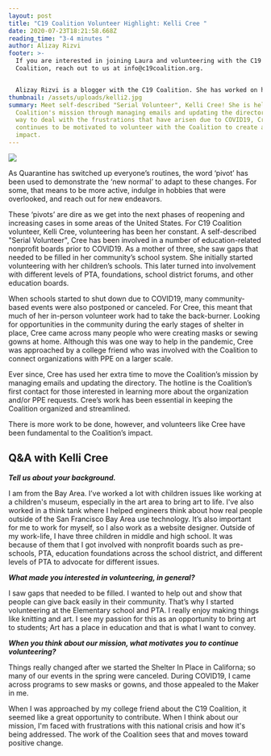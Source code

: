 ```yaml
---
layout: post
title: "C19 Coalition Volunteer Highlight: Kelli Cree "
date: 2020-07-23T18:21:58.668Z
reading_time: "3-4 minutes "
author: Alizay Rizvi
footer: >-
  If you are interested in joining Laura and volunteering with the C19
  Coalition, reach out to us at info@c19coalition.org.


  Alizay Rizvi is a blogger with the C19 Coalition. She has worked on health equity programs, including at the American Heart Association, to increase diversity in the health and social justice sector and aid in finding solutions to lessen health disparities and inequities in the United States. As a young professional, she is passionate about educating and empowering her generation to become agents of change. You can find her on [LinkedIn](https://www.linkedin.com/in/alizayrizvi/).
thumbnail: /assets/uploads/kelli2.jpg
summary: Meet self-described "Serial Volunteer", Kelli Cree! She is helping C19
  Coalition's mission through managing emails and updating the directory. As a
  way to deal with the frustrations that have arisen due to COVID19, Cree
  continues to be motivated to volunteer with the Coalition to create a positive
  impact.
---
```

![](/assets/uploads/kelli2.jpg)

As Quarantine has switched up everyone’s routines, the word ‘pivot’ has been used to demonstrate the ‘new normal’ to adapt to these changes. For some, that means to be more active, indulge in hobbies that were overlooked, and reach out for new endeavors.

These ‘pivots’ are dire as we get into the next phases of reopening and increasing cases in some areas of the United States. For C19 Coalition volunteer, Kelli Cree, volunteering has been her constant. A self-described "Serial Volunteer", Cree has been involved in a number of education-related nonprofit boards prior to COVID19. As a mother of three, she saw gaps that needed to be filled in her community’s school system. She initially started volunteering with her children’s schools. This later turned into involvement with different levels of PTA, foundations, school district forums, and other education boards.

When schools started to shut down due to COVID19, many community-based events were also postponed or canceled. For Cree, this meant that much of her in-person volunteer work had to take the back-burner. Looking for opportunities in the community during the early stages of shelter in place, Cree came across many people who were creating masks or sewing gowns at home. Although this was one way to help in the pandemic, Cree was approached by a college friend who was involved with the Coalition to connect organizations with PPE on a larger scale.

Ever since, Cree has used her extra time to move the Coalition’s mission by managing emails and updating the directory. The hotline is the Coalition’s first contact for those interested in learning more about the organization and/or PPE requests. Cree’s work has been essential in keeping the Coalition organized and streamlined.

There is more work to be done, however, and volunteers like Cree have been fundamental to the Coalition’s impact.

## Q&A with Kelli Cree

***Tell us about your background.***

I am from the Bay Area. I’ve worked a lot with children issues like working at a children's museum, especially in the art area to bring art to life. I've also worked in a think tank where I helped engineers think about how real people outside of the San Francisco Bay Area use technology. It’s also important for me to work for myself, so I also work as a website designer. Outside of my work-life, I have three children in middle and high school. It was because of them that I got involved with nonprofit boards such as pre-schools, PTA, education foundations across the school district, and different levels of PTA to advocate for different issues.

***What made you interested in volunteering, in general?***

I saw gaps that needed to be filled. I wanted to help out and show that people can give back easily in their community. That’s why I started volunteering at the Elementary school and PTA. I really enjoy making things like knitting and art. I see my passion for this as an opportunity to bring art to students; Art has a place in education and that is what I want to convey.

***When you think about our mission, what motivates you to continue volunteering?***

Things really changed after we started the Shelter In Place in Californa; so many of our events in the spring were canceled. During COVID19, I came across programs to sew masks or gowns, and those appealed to the Maker in me. 

When I was approached by my college friend about the C19 Coalition, it seemed like a great opportunity to contribute. When I think about our mission, I'm faced with frustrations with this national crisis and how it's being addressed. The work of the Coalition sees that and moves toward positive change.